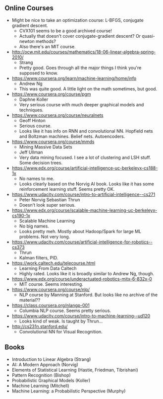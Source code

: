 ## Online Courses

* Might be nice to take an optimization course: L-BFGS, conjugate
  gradient descent.
    * CVX101 seems to be a good archived course!
    * Actually that doesn't cover conjugate-gradient descent? Or
      quasi-newton methods?
    * Also there's an MIT course.
* http://ocw.mit.edu/courses/mathematics/18-06-linear-algebra-spring-2010/
    * Strang
    * Pretty good. Goes through all the major things I think you're
      supposed to know.
* https://www.coursera.org/learn/machine-learning/home/info
    * Andrew Ng
    * This was quite good. A little light on the math sometimes, but
      good.
* https://www.coursera.org/course/pgm
    * Daphne Koller
    * Very serious course with much deeper graphical models and
      techniques.
* https://www.coursera.org/course/neuralnets
    * Geoff Hinton
    * Serious course.
    * Looks like it has info on RNN and convolutional NN. Hopfield
      nets and Boltzman machines. Belief nets. Autoencoders.
* https://www.coursera.org/course/mmds
    * Mining Massive Data Sets
    * Jeff Ullman
    * Very data mining focused. I see a lot of clustering and LSH
      stuff. Some decision trees.
* https://www.edx.org/course/artificial-intelligence-uc-berkeleyx-cs188-1x
    * No names to me.
    * Looks clearly based on the Norvig AI book. Looks like it has
      some reinforcement learning stuff. Seems pretty OK.
* https://www.udacity.com/course/intro-to-artificial-intelligence--cs271
    * Peter Norvig Sebastian Thrun
    * Doesn't look super serious.
* https://www.edx.org/course/scalable-machine-learning-uc-berkeleyx-cs190-1x
    * Scalable Machine Learning
    * No big names.
    * Looks pretty meh. Mostly about Hadoop/Spark for large ML
      problems. Not very long.
* https://www.udacity.com/course/artificial-intelligence-for-robotics--cs373
    * Thrun
    * Kalman filters, PID.
* https://work.caltech.edu/telecourse.html
    * Learning From Data Caltech
    * Highly rated. Looks like it is broadly similar to Andrew Ng,
      though.
* https://www.edx.org/course/underactuated-robotics-mitx-6-832x-0
    * MIT course. Seems interesting.
* https://www.coursera.org/course/nlp/
    * NLP course by Manning at Stanford. But looks like no archive of
      the material??
* https://class.coursera.org/nlangp-001
    * Columbia NLP course. Seems pretty serious.
* https://www.udacity.com/course/intro-to-machine-learning--ud120
    * Looks kind of weak. Is taught by Thrun...
* http://cs231n.stanford.edu/
    * Convolutional NN for Visual Recognition.

## Books

* Introduction to Linear Algebra (Strang)
* AI: A Modern Approach (Norvig)
* Elements of Statistical Learning (Hastie, Friedman, Tibrishani)
* Pattern Recognition (Bishop)
* Probabilistic Graphical Models (Koller)
* Machine Learning (Mitchell)
* Machine Learning: a Probabilistic Perspective (Murphy)
